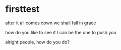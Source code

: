 # firsttest

after it all comes down we shall fall in grace

how do you like to see if I can be the one to push you 


alright people, how do you do? 
